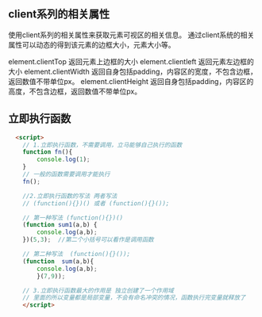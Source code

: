 ## client系列的相关属性
使用client系列的相关属性来获取元素可视区的相关信息。
通过client系统的相关属性可以动态的得到该元素的边框大小，元素大小等。

element.clientTop  返回元素上边框的大小
element.clientleft  返回元素左边框的大小
element.clientWidth  返回自身包括padding，内容区的宽度，不包含边框，返回数值不带单位px。
element.clientHeight  返回自身包括padding，内容区的高度，不包含边框，返回数值不带单位px。

## 立即执行函数
```html js
  <script>
    // 1.立即执行函数，不需要调用，立马能够自己执行的函数
    function fn(){
        console.log(1);
    }
    // 一般的函数需要调用才能执行
    fn();

    //2.立即执行函数的写法 两者写法
    // (function(){})() 或者 (function(){}());

    // 第一种写法 (function(){})()
    (function sum1(a,b) {
        console.log(a,b);
    })(5,3);  //第二个小括号可以看作是调用函数

    // 第二种写法  (function(){}());
    (function  sum(a,b){
        console.log(a,b);
        }(7,9));

    // 3.立即执行函数最大的作用是 独立创建了一个作用域
    // 里面的所以变量都是局部变量，不会有命名冲突的情况，函数执行完变量就释放了
    </script>
```